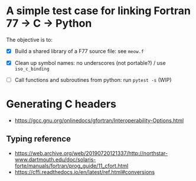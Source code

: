 # A simple test case for linking Fortran 77 -> C -> Python

The objective is to:

- [x] Build a shared library of a F77 source file: see `meow.f`
- [x] Clean up symbol names: no underscores (not portable?) / use
    `iso_c_binding`
- [ ] Call functions and subroutines from python: run `pytest -s` (WIP)


# Generating C headers

- https://gcc.gnu.org/onlinedocs/gfortran/Interoperability-Options.html

## Typing reference

- https://web.archive.org/web/20190720121337/http://northstar-www.dartmouth.edu/doc/solaris-forte/manuals/fortran/prog_guide/11_cfort.html
- https://cffi.readthedocs.io/en/latest/ref.html#conversions
